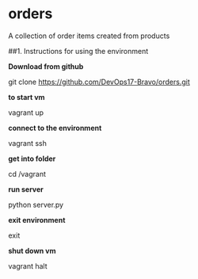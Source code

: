 # orders
A collection of order items created from products

##1. Instructions for using the environment 

**Download from github**
 
git clone https://github.com/DevOps17-Bravo/orders.git

**to start vm**

vagrant up 

**connect to the environment**
 
vagrant ssh

**get into folder** 

cd /vagrant

**run server**

python server.py

**exit environment**

exit

**shut down vm**

vagrant halt
